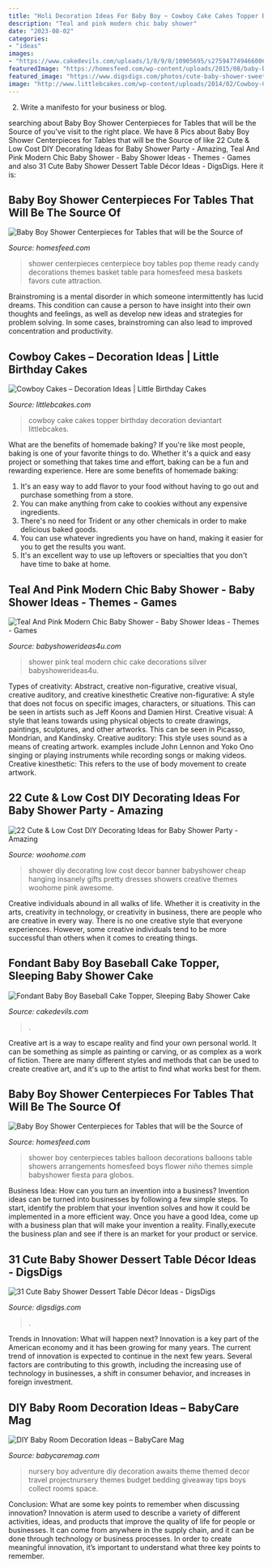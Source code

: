 ```yaml
---
title: "Holi Decoration Ideas For Baby Boy ~ Cowboy Cake Cakes Topper Birthday Decoration Deviantart Littlebcakes"
description: "Teal and pink modern chic baby shower"
date: "2023-08-02"
categories:
- "ideas"
images:
- "https://www.cakedevils.com/uploads/1/0/9/0/10905695/s275947749466006588_p3899_i7_w2560.jpeg"
featuredImage: "https://homesfeed.com/wp-content/uploads/2015/08/baby-boy-shower-centerpieces-for-tables-made-from-baloon-with-flower-and-horse-shape.jpg"
featured_image: "https://www.digsdigs.com/photos/cute-baby-shower-sweets-tabl-decor-ideas-6.jpg"
image: "http://www.littlebcakes.com/wp-content/uploads/2014/02/Cowboy-Cake-Ideas.jpg"
---
```



2. Write a manifesto for your business or blog.

	

		
searching about Baby Boy Shower Centerpieces for Tables that will be the Source of you've visit to the right place. We have 8 Pics about Baby Boy Shower Centerpieces for Tables that will be the Source of like 22 Cute &amp; Low Cost DIY Decorating Ideas for Baby Shower Party - Amazing, Teal And Pink Modern Chic Baby Shower - Baby Shower Ideas - Themes - Games and also 31 Cute Baby Shower Dessert Table Décor Ideas - DigsDigs. Here it is:
		
    
## Baby Boy Shower Centerpieces For Tables That Will Be The Source Of

<img loading=lazy src="https://homesfeed.com/wp-content/uploads/2015/08/baby-boy-shower-centerpieces-for-tables-with-a-basket-of-lolypop-candy-and-soft-blue-theme-and-ready-to-pop.jpg" onerror="this.onerror=null;this.src='https://tse2.mm.bing.net/th?id=OIP.eTOXzpyeA3ch0XP-Wzv16gHaJ4&amp;pid=15.1';" alt="Baby Boy Shower Centerpieces for Tables that will be the Source of">

_Source: homesfeed.com_

>shower centerpieces centerpiece boy tables pop theme ready candy decorations themes basket table para homesfeed mesa baskets favors cute attraction. 

	

Brainstroming is a mental disorder in which someone intermittently has lucid dreams. This condition can cause a person to have insight into their own thoughts and feelings, as well as develop new ideas and strategies for problem solving. In some cases, brainstroming can also lead to improved concentration and productivity.

    
## Cowboy Cakes – Decoration Ideas | Little Birthday Cakes

<img loading=lazy src="http://www.littlebcakes.com/wp-content/uploads/2014/02/Cowboy-Cake-Ideas.jpg" onerror="this.onerror=null;this.src='https://tse1.mm.bing.net/th?id=OIP.SwowEiBcfxsJ414qzpoUcQHaJ4&amp;pid=15.1';" alt="Cowboy Cakes – Decoration Ideas | Little Birthday Cakes">

_Source: littlebcakes.com_

>cowboy cake cakes topper birthday decoration deviantart littlebcakes. 

	

What are the benefits of homemade baking?
If you're like most people, baking is one of your favorite things to do. Whether it's a quick and easy project or something that takes time and effort, baking can be a fun and rewarding experience. Here are some benefits of homemade baking: 
1) It's an easy way to add flavor to your food without having to go out and purchase something from a store. 
2) You can make anything from cake to cookies without any expensive ingredients. 
3) There's no need for Trident or any other chemicals in order to make delicious baked goods. 
4) You can use whatever ingredients you have on hand, making it easier for you to get the results you want. 
5) It's an excellent way to use up leftovers or specialties that you don't have time to bake at home.

    
## Teal And Pink Modern Chic Baby Shower - Baby Shower Ideas - Themes - Games

<img loading=lazy src="http://www.babyshowerideas4u.com/wp-content/uploads/2016/05/Teal-And-Pink-Modern-Chic-Baby-Shower-Big-Cake.jpg" onerror="this.onerror=null;this.src='https://tse2.mm.bing.net/th?id=OIP.Cgbp9WrCuog-lW9PXWuSbgHaJ4&amp;pid=15.1';" alt="Teal And Pink Modern Chic Baby Shower - Baby Shower Ideas - Themes - Games">

_Source: babyshowerideas4u.com_

>shower pink teal modern chic cake decorations silver babyshowerideas4u. 

	

Types of creativity: Abstract, creative non-figurative, creative visual, creative auditory, and creative kinesthetic
Creative non-figurative: A style that does not focus on specific images, characters, or situations. This can be seen in artists such as Jeff Koons and Damien Hirst. Creative visual: A style that leans towards using physical objects to create drawings, paintings, sculptures, and other artworks. This can be seen in Picasso, Mondrian, and Kandinsky. Creative auditory: This style uses sound as a means of creating artwork. examples include John Lennon and Yoko Ono singing or playing instruments while recording songs or making videos. Creative kinesthetic: This refers to the use of body movement to create artwork.

    
## 22 Cute &amp; Low Cost DIY Decorating Ideas For Baby Shower Party - Amazing

<img loading=lazy src="http://www.woohome.com/wp-content/uploads/2015/04/baby-shower-decor-ideas-woohome-6.jpg" onerror="this.onerror=null;this.src='https://tse1.mm.bing.net/th?id=OIP.Wi1-cZLEnFYyxIIofgTxFgHaHM&amp;pid=15.1';" alt="22 Cute &amp; Low Cost DIY Decorating Ideas for Baby Shower Party - Amazing">

_Source: woohome.com_

>shower diy decorating low cost decor banner babyshower cheap hanging insanely gifts pretty dresses showers creative themes woohome pink awesome. 

	

Creative individuals abound in all walks of life. Whether it is creativity in the arts, creativity in technology, or creativity in business, there are people who are creative in every way. There is no one creative style that everyone experiences. However, some creative individuals tend to be more successful than others when it comes to creating things.

    
## Fondant Baby Boy Baseball Cake Topper, Sleeping Baby Shower Cake

<img loading=lazy src="https://www.cakedevils.com/uploads/1/0/9/0/10905695/s275947749466006588_p3899_i7_w2560.jpeg" onerror="this.onerror=null;this.src='https://tse1.mm.bing.net/th?id=OIP.7ornbnW9HrRoL-9qQehfpQHaGW&amp;pid=15.1';" alt="Fondant Baby Boy Baseball Cake Topper, Sleeping Baby Shower Cake">

_Source: cakedevils.com_

>. 

	

Creative art is a way to escape reality and find your own personal world. It can be something as simple as painting or carving, or as complex as a work of fiction. There are many different styles and methods that can be used to create creative art, and it's up to the artist to find what works best for them.

    
## Baby Boy Shower Centerpieces For Tables That Will Be The Source Of

<img loading=lazy src="https://homesfeed.com/wp-content/uploads/2015/08/baby-boy-shower-centerpieces-for-tables-made-from-baloon-with-flower-and-horse-shape.jpg" onerror="this.onerror=null;this.src='https://tse3.mm.bing.net/th?id=OIP.OvsIVlX_biTucp872dwo4AHaJ4&amp;pid=15.1';" alt="Baby Boy Shower Centerpieces for Tables that will be the Source of">

_Source: homesfeed.com_

>shower boy centerpieces tables balloon decorations balloons table showers arrangements homesfeed boys flower niño themes simple babyshower fiesta para globos. 

	

Business Idea: How can you turn an invention into a business?
Invention ideas can be turned into businesses by following a few simple steps. To start, identify the problem that your invention solves and how it could be implemented in a more efficient way. Once you have a good Idea, come up with a business plan that will make your invention a reality. Finally,execute the business plan and see if there is an market for your product or service.

    
## 31 Cute Baby Shower Dessert Table Décor Ideas - DigsDigs

<img loading=lazy src="https://www.digsdigs.com/photos/cute-baby-shower-sweets-tabl-decor-ideas-6.jpg" onerror="this.onerror=null;this.src='https://tse2.mm.bing.net/th?id=OIP.iS-t4iFL_SpTa16kYW-ulQHaJ4&amp;pid=15.1';" alt="31 Cute Baby Shower Dessert Table Décor Ideas - DigsDigs">

_Source: digsdigs.com_

>. 

	

Trends in Innovation: What will happen next?
Innovation is a key part of the American economy and it has been growing for many years. The current trend of innovation is expected to continue in the next few years. Several factors are contributing to this growth, including the increasing use of technology in businesses, a shift in consumer behavior, and increases in foreign investment.

    
## DIY Baby Room Decoration Ideas – BabyCare Mag

<img loading=lazy src="http://www.babycaremag.com/wp-content/uploads/2017/06/f6a8dd2c1f1f9310d6ab8a31146cba23.jpg" onerror="this.onerror=null;this.src='https://tse3.mm.bing.net/th?id=OIP.eRf_5yihKbV1fx6IQ1wdmQHaLG&amp;pid=15.1';" alt="DIY Baby Room Decoration Ideas – BabyCare Mag">

_Source: babycaremag.com_

>nursery boy adventure diy decoration awaits theme themed decor travel projectnursery themes budget bedding giveaway tips boys collect rooms space. 

	

Conclusion: What are some key points to remember when discussing innovation?
Innovation is aterm used to describe a variety of different activities, ideas, and products that improve the quality of life for people or businesses. It can come from anywhere in the supply chain, and it can be done through technology or business processes. In order to create meaningful innovation, it’s important to understand what three key points to remember.

